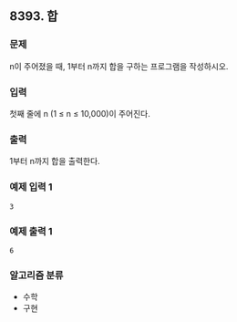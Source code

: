 ## 8393. 합

### 문제
n이 주어졌을 때, 1부터 n까지 합을 구하는 프로그램을 작성하시오.

### 입력
첫째 줄에 n (1 ≤ n ≤ 10,000)이 주어진다.

### 출력
1부터 n까지 합을 출력한다.

### 예제 입력 1
```
3
```

### 예제 출력 1
``` 
6
```


### 알고리즘 분류
- 수학
- 구현
  
#
